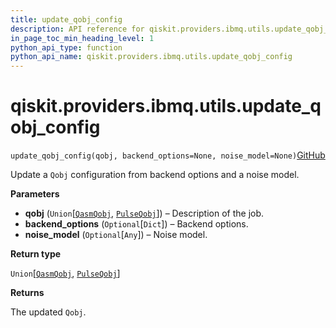 ```yaml
---
title: update_qobj_config
description: API reference for qiskit.providers.ibmq.utils.update_qobj_config
in_page_toc_min_heading_level: 1
python_api_type: function
python_api_name: qiskit.providers.ibmq.utils.update_qobj_config
---
```


# qiskit.providers.ibmq.utils.update\_qobj\_config

<span id="qiskit.providers.ibmq.utils.update_qobj_config" />

`update_qobj_config(qobj, backend_options=None, noise_model=None)`[GitHub](https://github.com/qiskit/qiskit/tree/stable/0.40/qiskit/providers/ibmq/utils/qobj_utils.py "view source code")

Update a `Qobj` configuration from backend options and a noise model.

**Parameters**

*   **qobj** (`Union`\[[`QasmQobj`](qiskit.qobj.QasmQobj "qiskit.qobj.qasm_qobj.QasmQobj"), [`PulseQobj`](qiskit.qobj.PulseQobj "qiskit.qobj.pulse_qobj.PulseQobj")]) – Description of the job.
*   **backend\_options** (`Optional`\[`Dict`]) – Backend options.
*   **noise\_model** (`Optional`\[`Any`]) – Noise model.

**Return type**

`Union`\[[`QasmQobj`](qiskit.qobj.QasmQobj "qiskit.qobj.qasm_qobj.QasmQobj"), [`PulseQobj`](qiskit.qobj.PulseQobj "qiskit.qobj.pulse_qobj.PulseQobj")]

**Returns**

The updated `Qobj`.

